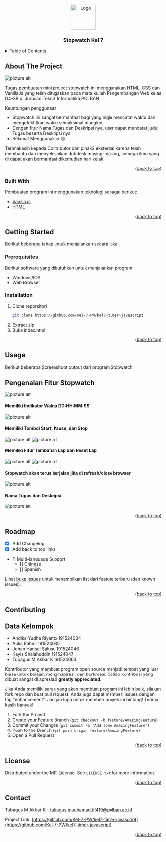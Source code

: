 <!-- PROJECT LOGO -->
<br />
<div align="center">
  <a href="https://i.pinimg.com/736x/4f/2f/5d/4f2f5deff4e77451831a9df1f9622e93.jpg">
    <img src="https://i.pinimg.com/736x/4f/2f/5d/4f2f5deff4e77451831a9df1f9622e93.jpg" alt="Logo" width="80" height="80">
  </a>

  <h3 align="center">Stopwatch Kel 7</h3>
</div>



<!-- TABLE OF CONTENTS -->
<details>
  <summary>Table of Contents</summary>
  <ol>
    <li>
      <a href="#about-the-project">About The Project</a>
      <ul>
        <li><a href="#built-with">Built With</a></li>
      </ul>
    </li>
    <li>
      <a href="#getting-started">Getting Started</a>
      <ul>
        <li><a href="#prerequisites">Prerequisites</a></li>
        <li><a href="#installation">Installation</a></li>
      </ul>
    </li>
    <li><a href="#usage">Usage</a></li>
    <li><a href="#roadmap">Roadmap</a></li>
    <li><a href="#contributing">Contributing</a></li>
    <li><a href="#license">License</a></li>
    <li><a href="#contact">Contact</a></li>
    <li><a href="#acknowledgments">Acknowledgments</a></li>
  </ol>
</details>



<!-- ABOUT THE PROJECT -->
## About The Project

![picture alt](https://github.com/Kel-7-PW/kel7-timer-javascript/blob/main/Output/Output.png "Title")

Tugas pembuatan mini project stopwatch ini menggunakan HTML, CSS dan VanillaJs yang telah ditugaskan pada mata kuliah Pengembangan Web kelas D4-3B di Jurusan Teknik Informatika POLBAN

Keuntungan penggunaan:
* Stopwatch ini sangat bermanfaat bagi yang ingin mencatat waktu dan mengefektifkan waktu semaksimal mungkin
* Dengan fitur Nama Tugas dan Deskripsi nya, user dapat mencatat judul Tugas beserta Deskripsi nya
* Selamat Menggunakan :smile:

Terimakasih kepada Contributor dan pihak2 eksternal karena telah membantu dan menyelesaikan Jobdesk masing-masing, semoga ilmu yang di dapat akan bermanfaat dikemudian hari kelak.


<p align="right">(<a href="#top">back to top</a>)</p>



### Built With

Pembuatan program ini menggunakan teknologi sebagai berikut:

* [Vanilla.js](https://www.javascript.com/)
* [HTML](https://www.w3schools.com/html/)

<p align="right">(<a href="#top">back to top</a>)</p>



<!-- GETTING STARTED -->
## Getting Started

Berikut beberapa tahap untuk menjalankan secara lokal.

### Prerequisites

Berikut software yang dibutuhkan untuk menjalankan program
* Windows/IOS
* Web Browser

### Installation

1. Clone reporsitori
   ```sh
   git clone https://github.com/Kel-7-PW/kel7-timer-javascript
   ```
2. Extract zip
3. Buka index.html

<p align="right">(<a href="#top">back to top</a>)</p>



<!-- USAGE EXAMPLES -->
## Usage

Berikut beberapa Screenshoot output dari program Stopwatch

## Pengenalan Fitur Stopwatch ##
![picture alt](https://github.com/Kel-7-PW/kel7-timer-javascript/blob/main/Output/Output.png "Title")
#### Memiliki Indikator Waktu DD:HH:MM:SS ####
![picture alt](https://github.com/Kel-7-PW/kel7-timer-javascript/blob/main/Output/Start.png "Title")
#### Memiliki Tombol Start, Pause, dan Stop ####
![picture alt](https://github.com/Kel-7-PW/kel7-timer-javascript/blob/main/Output/Start.png "Title")
![picture alt](https://github.com/Kel-7-PW/kel7-timer-javascript/blob/main/Output/Pause.png "Title")
#### Memiliki Fitur Tambahan Lap dan Reset Lap ####
![picture alt](https://github.com/Kel-7-PW/kel7-timer-javascript/blob/main/Output/Lap%20Output.png "Title")
![picture alt](https://github.com/Kel-7-PW/kel7-timer-javascript/blob/main/Output/Lap%20Reset.png "Title")
#### Stopwatch akan terus berjalan jika di refresh/close browser ####
![picture alt](https://github.com/Kel-7-PW/kel7-timer-javascript/blob/main/Output/Lap%20Reset.png "Title")
#### Nama Tugas dan Deskripsi ####
![picture alt](https://github.com/Kel-7-PW/kel7-timer-javascript/blob/main/Output/Nama%20Tugas%20dan%20Desc.png "Title")

<p align="right">(<a href="#top">back to top</a>)</p>



<!-- ROADMAP -->
## Roadmap

- [x] Add Changelog
- [x] Add back to top links
- [] Multi-language Support
    - [] Chinese
    - [] Spanish

Lihat [buka issues](https://github.com/Kel-7-PW/kel7-timer-javascript/issues) untuk menampilkan list dari feature terbaru (dan known issues).

<p align="right">(<a href="#top">back to top</a>)</p>



<!-- CONTRIBUTING -->
## Contributing


## Data Kelompok ##
* Andika Yudha Riyanto 191524034
* Aulia Rahmi 191524035
* Johan Hansel Salusu 191524046
* Kayis Shalahuddin 191524047
* Tubagus M Akbar K 191524063

Kontributor yang membuat program open source menjadi tempat yang luar biasa untuk belajar, menginspirasi, dan berkreasi. Setiap kontribusi yang dibuat sangat di apresiasi **greatly appreciated**.

Jika Anda memiliki saran yang akan membuat program ini lebih baik, silakan fork repo dan buat pull request. Anda juga dapat memberi issues dengan tag "enhancement".
Jangan lupa untuk memberi proyek ini bintang! Terima kasih banyak!

1. Fork the Project
2. Create your Feature Branch (`git checkout -b feature/AmazingFeature`)
3. Commit your Changes (`git commit -m 'Add some AmazingFeature'`)
4. Push to the Branch (`git push origin feature/AmazingFeature`)
5. Open a Pull Request

<p align="right">(<a href="#top">back to top</a>)</p>



<!-- LICENSE -->
## License

Distributed under the MIT License. See `LICENSE.txt` for more information.

<p align="right">(<a href="#top">back to top</a>)</p>



<!-- CONTACT -->
## Contact

Tubagus M Akbar K - tubagus.muchamad.tif419@polban.ac.id

Project Link: [https://github.com/Kel-7-PW/kel7-timer-javascript](https://github.com/Kel-7-PW/kel7-timer-javascript)

<p align="right">(<a href="#top">back to top</a>)</p>
